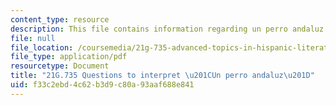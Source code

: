 ```yaml
---
content_type: resource
description: This file contains information regarding un perro andaluz.
file: null
file_location: /coursemedia/21g-735-advanced-topics-in-hispanic-literature-and-film-the-films-of-luis-bunuel-fall-2013/f33c2ebd4c62b3d9c80a93aaf688e841_MIT21G_735F13_Ques_perro.pdf
file_type: application/pdf
resourcetype: Document
title: "21G.735 Questions to interpret \u201CUn perro andaluz\u201D"
uid: f33c2ebd-4c62-b3d9-c80a-93aaf688e841
---
```

